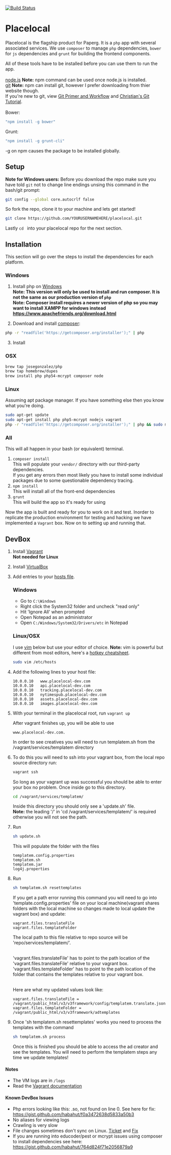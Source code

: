 [![Build Status](http://strider.aws.paperg.com/5270535ffc0c55a91e000050/paperg/placelocal/badge)](http://strider.aws.paperg.com/paperg/placelocal/)

# Placelocal

Placelocal is the flagship product for Paperg. It is a `php` app with several associated services. We use `composer` to manage `php` dependencies, `bower` for `js` dependencies and `grunt` for building the frontend components.<br/>

All of these tools have to be installed before you can use them to run the app.<br/><br/>
[node.js](http://nodejs.org/download/) **Note:** npm command can be used once node.js is installed.<br/>
[git](http://git-scm.com/book/en/v2/Getting-Started-Installing-Git) **Note:** npm can install git, however I prefer downloading from thier website though.<br/>
If you're new to git, view [Git Primer and Workflow](https://paperg.atlassian.net/wiki/pages/viewpage.action?pageId=2490418) and [Christian's Git Tutorial](https://paperg.atlassian.net/wiki/display/EN/Christian%27s+Git+Tutorial).<br/><br/>
Bower:
```bash
"npm install -g bower"
```
Grunt: 
```bash
"npm install -g grunt-cli"
```

-g on npm causes the package to be installed globally.<br/>

## Setup
**Note for Windows users:** Before you download the repo make sure you have told `git` not to change line endings unsing this command in the bash/git prompt:

```bash
git config --global core.autocrlf false
```
So fork the repo, clone it to your machine and lets get started!

```bash
git clone https://github.com/YOURUSERNAMEHERE/placelocal.git
```

Lastly `cd ` into your placelocal repo for the next section.


## Installation
This section will go over the steps to install the dependencies for each platform.

### Windows


1. Install php on [Windows](http://www.microsoft.com/web/platform/phponwindows.aspx) <br/>**Note: This version will only be used to install and run composer. It is not the same as our production version of `php`** <br/>
**Note: Composer install requires a newer version of php so you may want to install XAMPP for windows instead  https://www.apachefriends.org/download.html** 

2. Download and install [composer](https://getcomposer.org/):
 ```bash
 php -r "readfile('https://getcomposer.org/installer');" | php
```
3. Install 

### OSX
```bash
brew tap josegonzalez/php
brew tap homebrew/dupes
brew install php php54-mcrypt composer node
```

### Linux
Assuming apt package manager. If you have something else then you know what you're doing.
```bash
sudo apt-get update
sudo apt-get install php php5-mcrypt nodejs vagrant
php -r "readfile('https://getcomposer.org/installer');" | php && sudo mv composer.phar /usr/local/bin/composer
```

### All
This will all happen in your bash (or equivalent) terminal.

1. `composer install`<br/>
	This will populate your `vendor/` directory with our third-party dependencies.<br/>
	If you get any errors then most likely you have to install some individual packages due to some questionable dependency tracing.
2. `npm install`<br/>
   This will install all of the front-end dependencies
3. `grunt`<br/>
   This will build the app so it's ready for using

Now the app is built and ready for you to work on it and test. Inorder to replicate the production environment for testing and hacking we have implemented a `Vagrant` box. Now on to setting up and running that.

## DevBox

1. Install [Vagrant](http://www.vagrantup.com/)<br/>
   **Not needed for Linux**

2. Install [VirtualBox](https://www.virtualbox.org/)

3. Add entries to your [hosts file](http://en.wikipedia.org/wiki/Hosts_%28file%29).
   
   ### Windows
	* Go to `C:\Windows`
	* Right click the System32 folder and uncheck "read only"
	* Hit 'Ignore All' when prompted
	* Open Notepad as an administrator
 	* Open `C:/Windows/System32/Drivers/etc` in Notepad
 
   ### Linux/OSX
	I use [vim](http://vimdoc.sourceforge.net/) below but use your editor of choice. **Note:** vim is powerful but different from most editors, here's a [hotkey cheatsheet](http://www.glump.net/files/2012/08/vi-vim-cheat-sheet-and-tutorial.pdf).
	```bash
    sudo vim /etc/hosts
   ```

4. Add the following lines to your host file:

	```
	10.0.0.10   www.placelocal-dev.com
	10.0.0.10   api.placelocal-dev.com
	10.0.0.10   tracking.placelocal-dev.com
	10.0.0.10   nytimespub.placelocal-dev.com
	10.0.0.10   assets.placelocal-dev.com
	10.0.0.10   images.placelocal-dev.com
	```

5. With your terminal in the placelocal root, run `vagrant up`

	After vagrant finishes up, you will be able to use 
	```
	www.placelocal-dev.com.
	```

	In order to see creatives you will need to run templatem.sh from the /vagrant/services/templatem directory
6. To do this you will need to ssh into your vagrant box, from the local repo source directory run:

	```bash
	vagrant ssh
	```
	So long as your vagrant up was successful you should be able to enter your box no problem. Once inside go to this directory.

	```bash
	cd /vagrant/services/templatem/
	```

	Inside this directory you should only see a 'update.sh' file.<br/>
	**Note:** the leading '/' in 'cd /vagrant/services/templatem/' is required otherwise you will not see the path.

7. Run 
	```bash
	sh update.sh
	```

	This will populate the folder with the files
	```
	templatem.config.properties
	templatem.sh
	templatem.jar
	log4j.properties
	```

8. Run 
	```bash
	sh templatem.sh resettemplates
	```

	If you get a path error running this command you will need to go into 'template.config.properties' file on your local machine(vagrant shares folders with the local machine so changes made to local update the vagrant box) and update:
	```
	vagrant.files.translateFile
	vagrant.files.templateFolder
	``` 

	The local path to this file relative to repo source will be 'repo/services/templatem/'. <br/><br/>

	'vagrant.files.translateFile' has to point to the path location of the 'vagrant.files.translateFile' relative to your vagrant box.<br/>
	'vagrant.files.templateFolder' has to point to the path location of the folder that contains the templates relative to your vagrant box.<br/><br/>

	Here are what my updated values look like: 
	```
	vagrant.files.translateFile = /vagrant/public_html/v3/v3framework/config/templatem.translate.json
	vagrant.files.templateFolder = /vagrant/public_html/v3/v3framework/adtemplates
	```

9. Once 'sh templatem.sh resettemplates' works you need to process the templates with the command
	```bash
	sh templatem.sh process
	```
	Once this is finished you should be able to access the ad creator and see the templates.
	You will need to perform the templatem steps any time we update templates! 

#### Notes
 * The VM logs are in `/logs`
 * Read the [Vagrant documentation](http://docs.vagrantup.com/v2/getting-started/)

#### Known DevBox Issues
 * Php errors looking like this: <some files>.so, not found on line 0. See here for fix: https://gist.github.com/habahut/f0a3472638d5833a50b3
 * No aliases for viewing logs
 * Crawling is very slow
 * File changes sometimes don't sync on Linux. [Ticket](https://www.virtualbox.org/ticket/9069) and [Fix](http://stackoverflow.com/questions/6298933/shared-folder-in-virtualbox-for-apache)
 * If you are running into educoder/pest or mcrypt issues using composer to install dependencies see here: https://gist.github.com/habahut/764d824f71e2056879a9
